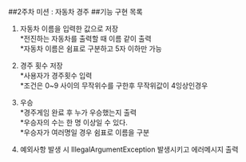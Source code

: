  ##2주차 미션 : 자동차 경주
 ##기능 구현 목록

 1. 자동차 이름을 입력한 값으로 저장</br>
    *전진하는 자동차를 출력할 때 이름 같이 출력</br>
    *자동차 이름은 쉼표로 구분하고 5자 이하만 가능</br>
        
 2. 경주 횟수 저장</br>
    *사용자가 경주횟수 입력</br>
    *조건은 0~9 사이의 무작위수를 구한후 무작위값이 4잉상인경우</br>

 
 3. 우승</br>
    *경주게임 완료 후 누가 우승했는지 출력</br>
    *우승자의 수는 한 명 이상일 수 있다.</br>
    *우승자가 여러명일 경우 쉼표로 이름을 구분</br>
    
 4. 예외사항 발생 시 IllegalArgumentException 발생시키고 에러메시지 출력
    
 
